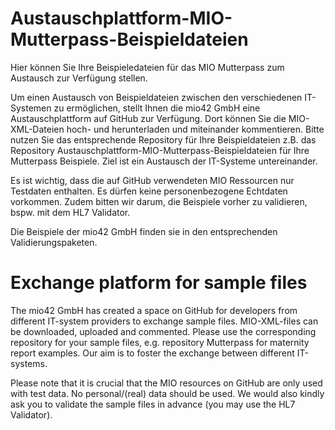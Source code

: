 # Austauschplattform-MIO-Mutterpass-Beispieldateien

Hier können Sie Ihre Beispieledateien für das MIO Mutterpass zum Austausch zur Verfügung stellen.

Um einen Austausch von Beispieldateien zwischen den verschiedenen IT-Systemen zu ermöglichen, stellt Ihnen die mio42 GmbH eine Austauschplattform auf GitHub zur Verfügung. Dort können Sie die MIO-XML-Dateien hoch- und herunterladen und miteinander kommentieren. Bitte nutzen Sie das entsprechende Repository für Ihre Beispieldateien z.B. das Repository Austauschplattform-MIO-Mutterpass-Beispieldateien für Ihre Mutterpass Beispiele. Ziel ist ein Austausch der IT-Systeme untereinander.

Es ist wichtig, dass die auf GitHub verwendeten MIO Ressourcen nur Testdaten enthalten. Es dürfen keine personenbezogene Echtdaten vorkommen. Zudem bitten wir darum, die Beispiele vorher zu validieren, bspw. mit dem HL7 Validator.

Die Beispiele der mio42 GmbH finden sie in den entsprechenden Validierungspaketen.

# Exchange platform for sample files

The mio42 GmbH has created a space on GitHub for developers from different IT-system providers to exchange sample files. MIO-XML-files can be downloaded, uploaded and commented. Please use the corresponding repository for your sample files, e.g. repository Mutterpass for maternity report examples. Our aim is to foster the exchange between different IT-systems.

Please note that it is crucial that the MIO resources on GitHub are only used with test data. No personal/(real) data should be used. We would also kindly ask you to validate the sample files in advance (you may use the HL7 Validator).
